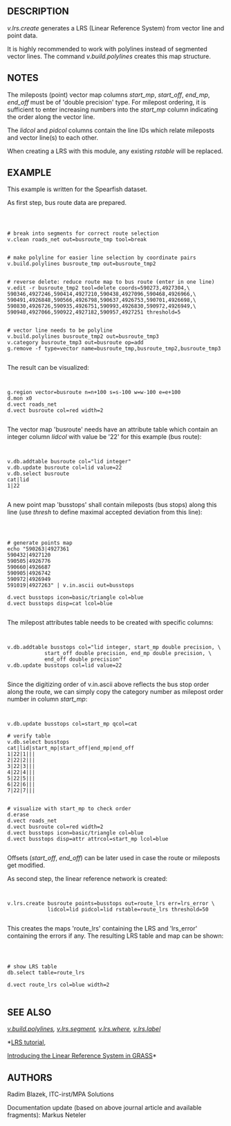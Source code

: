 
## DESCRIPTION

*v.lrs.create* generates a LRS (Linear Reference System) from
vector line and point data.

It is highly recommended to work with polylines instead of segmented vector
lines. The command *v.build.polylines* creates this map structure.

## NOTES

The mileposts (point) vector map columns *start\_mp*, *start\_off*,
*end\_mp*, *end\_off* must be of 'double precision' type. For
milepost ordering, it is sufficient to enter increasing numbers into the
*start\_mp* column indicating the order along the vector line.

The *lidcol* and *pidcol* columns contain the line IDs which
relate mileposts and vector line(s) to each other.

When creating a LRS with this module, any existing *rstable* will be
replaced.

## EXAMPLE

This example is written for the Spearfish dataset.

As first step, bus route data are prepared.

```



# break into segments for correct route selection
v.clean roads_net out=busroute_tmp tool=break


# make polyline for easier line selection by coordinate pairs
v.build.polylines busroute_tmp out=busroute_tmp2


# reverse delete: reduce route map to bus route (enter in one line)
v.edit -r busroute_tmp2 tool=delete coords=590273,4927304,\
590346,4927246,590414,4927210,590438,4927096,590468,4926966,\
590491,4926848,590566,4926798,590637,4926753,590701,4926698,\
590830,4926726,590935,4926751,590993,4926830,590972,4926949,\
590948,4927066,590922,4927182,590957,4927251 threshold=5


# vector line needs to be polyline
v.build.polylines busroute_tmp2 out=busroute_tmp3
v.category busroute_tmp3 out=busroute op=add
g.remove -f type=vector name=busroute_tmp,busroute_tmp2,busroute_tmp3


```

The result can be visualized:

```


g.region vector=busroute n=n+100 s=s-100 w=w-100 e=e+100
d.mon x0
d.vect roads_net
d.vect busroute col=red width=2


```

The vector map 'busroute' needs have an attribute table which contain an integer column
*lidcol* with value be '22' for this example (bus route):

```


v.db.addtable busroute col="lid integer"
v.db.update busroute col=lid value=22
v.db.select busroute
cat|lid
1|22


```

A new point map 'busstops' shall contain mileposts (bus stops) along
this line (use *thresh* to define maximal accepted deviation from this line):

```



# generate points map
echo "590263|4927361
590432|4927120
590505|4926776
590660|4926687
590905|4926742
590972|4926949
591019|4927263" | v.in.ascii out=busstops

d.vect busstops icon=basic/triangle col=blue
d.vect busstops disp=cat lcol=blue


```

The milepost attributes table needs to be created with specific columns:

```


v.db.addtable busstops col="lid integer, start_mp double precision, \
            start_off double precision, end_mp double precision, \
            end_off double precision"
v.db.update busstops col=lid value=22


```

Since the digitizing order of v.in.ascii above reflects the bus stop
order along the route, we can simply copy the category number as milepost
order number in column *start\_mp*:

```


v.db.update busstops col=start_mp qcol=cat

# verify table
v.db.select busstops
cat|lid|start_mp|start_off|end_mp|end_off
1|22|1|||
2|22|2|||
3|22|3|||
4|22|4|||
5|22|5|||
6|22|6|||
7|22|7|||


# visualize with start_mp to check order
d.erase
d.vect roads_net
d.vect busroute col=red width=2
d.vect busstops icon=basic/triangle col=blue
d.vect busstops disp=attr attrcol=start_mp lcol=blue


```

Offsets (*start\_off*, *end\_off*) can be later used in case the route or
mileposts get modified.

As second step, the linear reference network is created:

```


v.lrs.create busroute points=busstops out=route_lrs err=lrs_error \
             lidcol=lid pidcol=lid rstable=route_lrs threshold=50


```

This creates the maps 'route\_lrs' containing the LRS and 'lrs\_error'
containing the errors if any. The resulting LRS table and map can
be shown:

```



# show LRS table
db.select table=route_lrs

d.vect route_lrs col=blue width=2


```

## SEE ALSO

*[v.build.polylines](v.build.polylines.html),
[v.lrs.segment](v.lrs.segment.html),
[v.lrs.where](v.lrs.where.html),
[v.lrs.label](v.lrs.label.html)*

*[LRS tutorial](lrs.html),

[Introducing the Linear Reference System in GRASS](https://foss4g.asia/2004/Full%20Paper_PDF/Introducing%20the%20Linear%20Reference%20System%20in%20GRASS.pdf)*

## AUTHORS

Radim Blazek, ITC-irst/MPA Solutions

Documentation update (based on above journal article and available fragments): Markus Neteler
